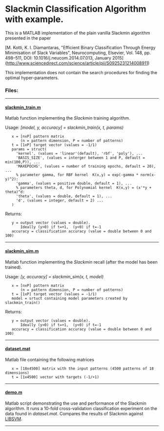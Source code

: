# Slackmin Classification Algorithm with example.

This is a MATLAB implementation of the plain vanilla Slackmin algorithm presented in the paper

[M. Kotti, K. I. Diamantaras, "Efficient Binary Classification Through Energy Minimisation of Slack Variables",
Neurocomputing, Elsevier, Vol. 148, pp. 498–511, DOI: 10.1016/j.neucom.2014.07.013, January 2015] (http://www.sciencedirect.com/science/article/pii/S0925231214008911)

This implementation does not contain the search procedures for finding the optimal hyper-parameters.

### Files:

----------

#### [slackmin_train.m](https://github.com/kostasdiamantaras/slackmin/blob/master/slackmin_train.m)

Matlab function implementing the *Slackmin* training algorithm.

Usage: *[model, y, accuracy] = slackmin_train(x, t, params)*

```  
   x = [nxP] pattern matrix
       (n = pattern dimension, P = number of patterns)
   t = [1xP] target vector (values = -1/1)
   params = struct(
     'kernel', (values = 'linear'(default), 'rbf', 'poly'), ...
     'BASIS_SIZE', (values = interger between 1 and P, default = min(100,P)), ...
     'MAXEPOCHS', (values = number of training epochs, default = 20), ...
     % parameter gamma, for RBF kernel  K(x,y) = exp(-gamma * norm(x-y)^2):
     'gamma', (values = positive double, default = 1), ...
     % parameters theta, d, for Polynomial kernel  K(x,y) = (x'*y + theta)^d:
     'theta', (values = double, default = 1), ...
     'd', (values = integer, default = 2) ...
   )
```

Returns:

```
   y = output vector (values = double).
       Ideally (y>0) if t=+1,  (y<0) if t=-1
   accuracy = classification accuracy (value = double between 0 and 100)
```

-----------

#### [slackmin_sim.m](https://github.com/kostasdiamantaras/slackmin/blob/master/slackmin_sim.m)

Matlab function implementing the *Slackmin* recall (after the model has been trained).

Usage: *[y, accuracy] = slackmin_sim(x, t, model)*
```
   x = [nxP] pattern matrix
       (n = pattern dimension, P = number of patterns)
   t = [1xP] target vector (values = -1/1)
   model = srtuct containing model parameters created by slackmin_train()
```


Returns:
```
   y = output vector (values = double).
       Ιdeally (y>0) if t=+1,  (y<0) if t=-1
   accuracy = classification accuracy (value = double between 0 and 100)
```

----------

#### [dataset.mat](https://github.com/kostasdiamantaras/slackmin/blob/master/dataset.mat)

Matlab file containing the following matrices
```
   x = [18x4500] matrix with the input patterns (4500 patterns of 18 dimensions)
   t = [1x4500] vector with targets (-1/+1)
```

----------

#### [demo.m](https://github.com/kostasdiamantaras/slackmin/blob/master/demo.m)

Matlab script demonstrating the use and performance of the Slackmin algorithm. It runs a 10-fold cross-validation classification experiment on the data found in *dataset.mat*. Compares the results of Slackmin against [LIBSVM](http://www.csie.ntu.edu.tw/~cjlin/libsvm/).

----------

